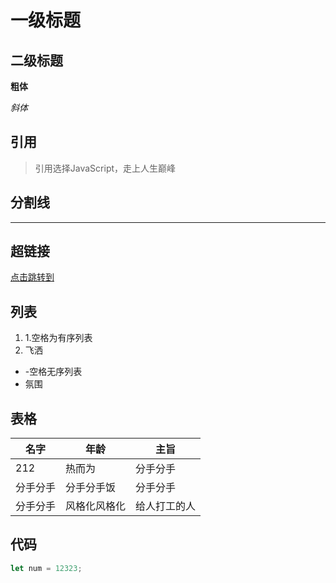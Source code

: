 # 一级标题

## 二级标题

**粗体**

*斜体*

## 引用

> 引用选择JavaScript，走上人生巅峰

## 分割线

---

## 超链接

[点击跳转到](www.baidu.com)

## 列表

1. 1.空格为有序列表
2. 飞洒



- -空格无序列表
- 氛围

## 表格



| 名字     | 年龄         | 主旨         |
| -------- | ------------ | ------------ |
| 212      | 热而为       | 分手分手     |
| 分手分手 | 分手分手饭   | 分手分手     |
| 分手分手 | 风格化风格化 | 给人打工的人 |

## 代码

```javascript
let num = 12323;
```



